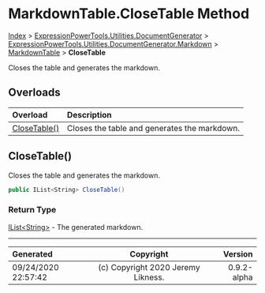 ﻿# MarkdownTable.CloseTable Method

[Index](../index.md) > [ExpressionPowerTools.Utilities.DocumentGenerator](ExpressionPowerTools.Utilities.DocumentGenerator.a.md) > [ExpressionPowerTools.Utilities.DocumentGenerator.Markdown](ExpressionPowerTools.Utilities.DocumentGenerator.Markdown.n.md) > [MarkdownTable](ExpressionPowerTools.Utilities.DocumentGenerator.Markdown.MarkdownTable.cs.md) > **CloseTable**

Closes the table and generates the markdown.

## Overloads

| Overload | Description |
| :-- | :-- |
| [CloseTable()](#closetable) | Closes the table and generates the markdown. |
## CloseTable()

Closes the table and generates the markdown.

```csharp
public IList<String> CloseTable()
```

### Return Type

 [IList&lt;String>](https://docs.microsoft.com/dotnet/api/system.collections.generic.ilist-1)  - The generated markdown.



---

| Generated | Copyright | Version |
| :-- | :-: | --: |
| 09/24/2020 22:57:42 | (c) Copyright 2020 Jeremy Likness. | 0.9.2-alpha |
